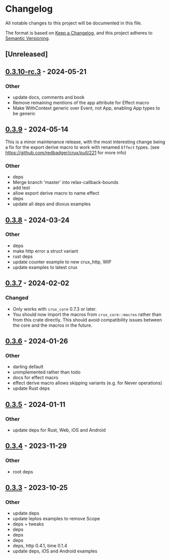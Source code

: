 # Changelog

All notable changes to this project will be documented in this file.

The format is based on [Keep a Changelog](https://keepachangelog.com/en/1.0.0/),
and this project adheres to
[Semantic Versioning](https://semver.org/spec/v2.0.0.html).

## [Unreleased]

## [0.3.10-rc.3](https://github.com/redbadger/crux/compare/crux_macros-v0.3.9...crux_macros-v0.3.10-rc.3) - 2024-05-21

### Other

- update docs, comments and book
- Remove remaining mentions of the app attribute for Effect macro
- Make WithContext generic over Event, not App, enabling App types to be generic

## [0.3.9](https://github.com/redbadger/crux/compare/crux_macros-v0.3.8...crux_macros-v0.3.9) - 2024-05-14

This is a minor maintenance release, with the most interesting change being a fix for the export derive macro to work with renamed `Effect` types. (see https://github.com/redbadger/crux/pull/221 for more info)

### Other

- deps
- Merge branch 'master' into relax-callback-bounds
- add test
- allow export derive macro to name effect
- deps
- update all deps and dioxus examples

## [0.3.8](https://github.com/redbadger/crux/compare/crux_macros-v0.3.7...crux_macros-v0.3.8) - 2024-03-24

### Other

- deps
- make http error a struct variant
- rust deps
- update counter example to new crux_http, WIP
- update examples to latest crux

## [0.3.7](https://github.com/redbadger/crux/compare/crux_macros-v0.3.6...crux_macros-v0.3.7) - 2024-02-02

### Changed

- Only works with `crux_core` 0.7.3 or later.
- You should now import the macros from `crux_core::macros` rather than from
  this crate directly. This should avoid compatibility issues between the core
  and the macros in the future.

## [0.3.6](https://github.com/redbadger/crux/compare/crux_macros-v0.3.5...crux_macros-v0.3.6) - 2024-01-26

### Other

- darling default
- unimplemented rather than todo
- docs for effect macro
- effect derive macro allows skipping variants (e.g. for Never operations)
- update Rust deps

## [0.3.5](https://github.com/redbadger/crux/compare/crux_macros-v0.3.4...crux_macros-v0.3.5) - 2024-01-11

### Other

- update deps for Rust, Web, iOS and Android

## [0.3.4](https://github.com/redbadger/crux/compare/crux_macros-v0.3.3...crux_macros-v0.3.4) - 2023-11-29

### Other

- root deps

## [0.3.3](https://github.com/redbadger/crux/compare/crux_macros-v0.3.2...crux_macros-v0.3.3) - 2023-10-25

### Other

- update deps
- update leptos examples to remove Scope
- deps + tweaks
- deps
- deps
- deps
- deps, http 0.4.1, time 0.1.4
- update deps, iOS and Android examples
